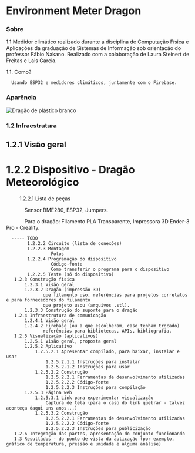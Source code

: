 # Environment Meter Dragon

### Sobre
   1.1 Medidor climático realizado durante a disciplina de Computação Física e Aplicações da graduação de Sistemas de Informação sob orientação do professor Fábio Nakano. Realizado com a colaboração de Laura Steinert de Freitas e Lais Garcia.
   
   1.1. Como?
      
      Usando ESP32 e medidores climáticos, juntamente com o Firebase.
 
 ### Aparência
 ![Dragão de plástico branco](https://cdn.discordapp.com/attachments/897837705172516884/910499807095820308/IMG_20211117_085139398.jpg)
  
  ### 1.2 Infraestrutura
  
  ## 
  
  ## 1.2.1 Visão geral
  
  # 1.2.2 Dispositivo - Dragão Meteorológico
  
  &emsp;  &emsp; 1.2.2.1 Lista de peças
         
  &emsp;  &emsp;  &emsp;Sensor BME280, ESP32, Jumpers.
  
  &emsp;  &emsp;  &emsp;Para o dragão: Filamento PLA Transparente, Impressora 3D Ender-3 Pro - Creality.
               

      ----- TODO
            1.2.2.2 Circuito (lista de conexões)
            1.2.2.3 Montagem
                     Fotos
            1.2.2.4 Programação do dispositivo
                     Código-fonte
                     Como transferir o programa para o dispositivo
            1.2.2.5 Teste (só do dispositivo)
       1.2.3 Construção física
           1.2.3.1 Visão geral
           1.2.3.2 Dragão (impressão 3D)
                  que filamento uso, referências para projetos correlatos e para fornecedores do filamento
                  que projeto usou (arquivos .stl).
           1.2.3.3 Construção do suporte para o dragão
       1.2.4 Infraestrutura de comunicação
           1.2.4.1 Visão geral
           1.2.4.2 Firebase (ou a que escolheram, caso tenham trocado)
                  referências para bibliotecas, APIs, bibliografia.
       1.2.5 Visualização (aplicativos)
           1.2.5.1 Visão geral, proposta geral
           1.2.5.2 Aplicativo
               1.2.5.2.1 Apresentar compilado, para baixar, instalar e usar
                   1.2.5.2.1.1 Instruções para instalar
                   1.2.5.2.1.2 Instruções para usar
               1.2.5.2.2 Construção
                   1.2.5.2.2.1 Ferramentas de desenvolvimento utilizadas
                   1.2.5.2.2.2 Código-fonte
                   1.2.5.2.2.3 Instruções para compilação
           1.2.5.3 Página web
               1.2.5.3.1 Link para experimentar visualização
                   Captura de tela (para o caso do link quebrar - talvez aconteça daqui uns anos...)
               1.2.5.3.2 Construção
                   1.2.5.2.2.1 Ferramentas de desenvolvimento utilizadas
                   1.2.5.2.2.2 Código-fonte
                   1.2.5.2.2.3 Instruções para publicização
       1.2.6 Integração das partes, apresentação do conjunto funcionando
       1.3 Resultados - do ponto de vista da aplicação (por exemplo, gráfico de temperatura, pressão e umidade e alguma análise)
